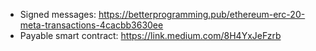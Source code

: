 - Signed messages: https://betterprogramming.pub/ethereum-erc-20-meta-transactions-4cacbb3630ee
- Payable smart contract: https://link.medium.com/8H4YxJeFzrb 

